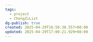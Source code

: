 ```yaml
---
tags:
  - project
  - ChengZiList
dg-publish: true
created: 2025-04-29T16:58:30.557+08:00
updated: 2025-04-29T17:00:21.929+08:00
---
```

